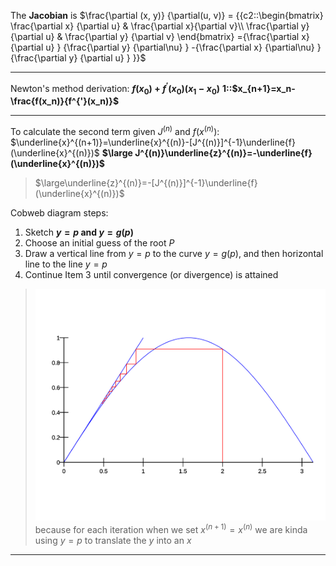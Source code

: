 The **Jacobian** is $\frac{\partial (x, y)} {\partial(u, v)}  = {{c2::\begin{bmatrix}  \frac{\partial x} {\partial u}  & \frac{\partial x}{\partial v}\\ \frac{\partial y} {\partial u}  & \frac{\partial y} {\partial v}  \end{bmatrix} ={\frac{\partial x} {\partial u} } {\frac{\partial y} {\partial\nu} } -{\frac{\partial x} {\partial\nu} } {\frac{\partial y} {\partial u} } }}$

***

Newton's method derivation:
**$f(x_0)+f^{\prime}(x_0)(x_1-x_0)$**
**1::$x_{n+1}=x_n-\frac{f(x_n)}{f^{'}(x_n)}$**

***

To calculate the second term given $J^{(n)}$ and $f(x^{(n)})$: 
$\underline{x}^{(n+1)}=\underline{x}^{(n)}-[J^{(n)}]^{-1}\underline{f}(\underline{x}^{(n)})$
**$\large J^{(n)}\underline{z}^{(n)}=-\underline{f}(\underline{x}^{(n)})$**
> $\large\underline{z}^{(n)}=-[J^{(n)}]^{-1}\underline{f}(\underline{x}^{(n)})$

Cobweb diagram steps:
1. Sketch **$y = p$ and $y = g(p)$**
2. Choose an initial guess of the root $P$
3. Draw a vertical line from $y = p$ to the curve $y = g(p)$, and then horizontal line to the line $y = p$
4. Continue Item 3 until convergence (or divergence) is attained
> ![|400](z_attachments/Pasted%20image%2020251008213020.png)
> because for each iteration when we set $x^{(n + 1)} = x^{(n)}$ we are kinda using $y = p$ to translate the $y$ into an $x$
***
